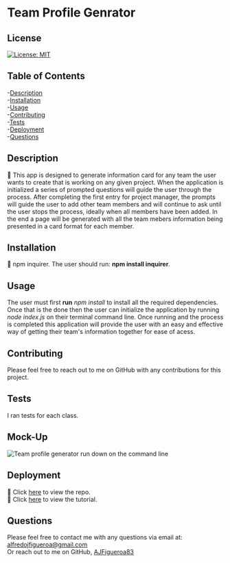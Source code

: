 # Team Profile Genrator
## License
[![License: MIT](https://img.shields.io/badge/License-MIT-yellow.svg)](https://opensource.org/licenses/MIT)
    

## Table of Contents

-[Description](#description)  
-[Installation](#installation)  
-[Usage](##usage)  
-[Contributing](#contributing)  
-[Tests](#tests)  
-[Deployment](#deployment)  
-[Questions](#questions)  


## Description

🔎 This app is designed to generate information card for any team the user wants to create that is working on any given project. When the application is initialized a series of prompted questions will guide the user through the process. After completing the first entry for project manager, the prompts will guide the user to add other team members and will continue to ask until the user stops the process, ideally when all members have been added. In the end a page will be generated with all the team mebers information being presented in a card format for each member.


## Installation

💾 npm inquirer. The user should run: **npm install inquirer**.

## Usage
The user must first **run** *npm install* to install all the required dependencies. Once that is the done then the user can initialize the application by running *node index.js* on their terminal command line. Once running and the process is completed this application will provide the user with an easy and effective way of getting their team's information together for ease of acess.


## Contributing

Please feel free to reach out to me on GitHub with any contributions for this project.

## Tests

I ran tests for each class.

## Mock-Up

![Team profile generator run down on the command line](./giphy.gif)

## Deployment

🚀 Click [here](https://github.com/AJFigueroa83/Team-Profile-Generator) to view the repo.  
🚀 Click [here](https://drive.google.com/file/d/1l1eVifA1zshdA0V_oItE7Y4s5dsJR9qD/view) to view the tutorial.

## Questions

Please feel free to contact me with any questions via email at: alfredojfigueroa@gmail.com  
Or reach out to me on GitHub, [AJFigueroa83](https://github.com/AJFigueroa83)


